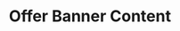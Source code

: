 ---
title: 'Offer Banner Content'
offerHeader: 'Exclusive Offer'
offerValidity: '💥 Valid Until January 1st! 💥'
saveText: 'SAVE UP TO'
offerValue: '20'
percentageSign: '%'
offText: 'OFF'
irrestibleText: 'ON YOUR FIRST VISIT'
subscribeText: 'SUBSCRIBE TO OUR NEWSLETTER'
inputPlaceholder: 'Enter your Email Address'
inputSubmitButtonText: 'Submit'
moreOffers: 'THE FIRST 100 CUSTOMERS WILL <br/> RECEIVE A COMPLIMENTARY BEARD TRIM!'
---